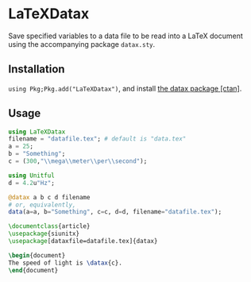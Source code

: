 # LaTeXDatax
Save specified variables to a data file to be read into a LaTeX document using
the accompanying package `datax.sty`.

## Installation
`using Pkg;Pkg.add("LaTeXDatax")`, and install [the datax package
[ctan]](https://ctan.org/tex-archive/macros/latex/contrib/datax).

## Usage
```julia
using LaTeXDatax
filename = "datafile.tex"; # default is "data.tex"
a = 25;
b = "Something";
c = (300,"\\mega\\meter\\per\\second");

using Unitful
d = 4.2u"Hz";

@datax a b c d filename
# or, equivalently,
data(a=a, b="Something", c=c, d=d, filename="datafile.tex");
```

```latex
\documentclass{article}
\usepackage{siunitx}
\usepackage[dataxfile=datafile.tex]{datax}

\begin{document}
The speed of light is \datax{c}.
\end{document}
```
